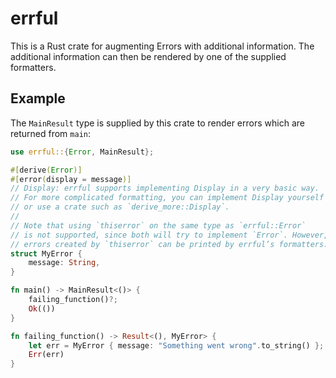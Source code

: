 # errful

This is a Rust crate for augmenting Errors with additional information. The additional information can then be rendered by one of the supplied formatters.

## Example 

The `MainResult` type is supplied by this crate to render errors which are returned from `main`:

```rust	
use errful::{Error, MainResult};

#[derive(Error)]
#[error(display = message)]
// Display: errful supports implementing Display in a very basic way.
// For more complicated formatting, you can implement Display yourself
// or use a crate such as `derive_more::Display`.
//
// Note that using `thiserror` on the same type as `errful::Error`
// is not supported, since both will try to implement `Error`. However,
// errors created by `thiserror` can be printed by errful’s formatters.
struct MyError {
    message: String,
}

fn main() -> MainResult<()> {
    failing_function()?;
    Ok(())
}

fn failing_function() -> Result<(), MyError> {
    let err = MyError { message: "Something went wrong".to_string() };
    Err(err)
}
```
